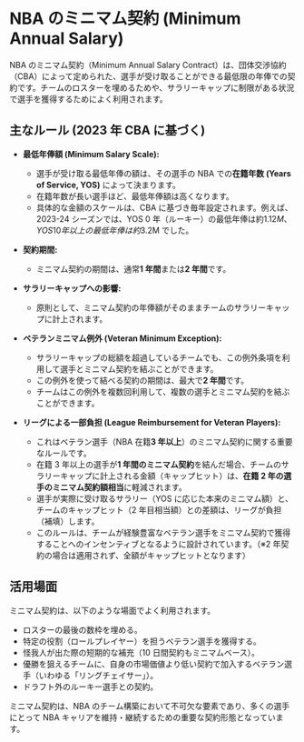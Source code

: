 # NBA のミニマム契約 (Minimum Annual Salary)

NBA のミニマム契約（Minimum Annual Salary Contract）は、団体交渉協約（CBA）によって定められた、選手が受け取ることができる最低限の年俸での契約です。チームのロスターを埋めるためや、サラリーキャップに制限がある状況で選手を獲得するためによく利用されます。

## 主なルール (2023 年 CBA に基づく)

- **最低年俸額 (Minimum Salary Scale):**

  - 選手が受け取る最低年俸の額は、その選手の NBA での**在籍年数 (Years of Service, YOS)** によって決まります。
  - 在籍年数が長い選手ほど、最低年俸額は高くなります。
  - 具体的な金額のスケールは、CBA に基づき毎年設定されます。例えば、2023-24 シーズンでは、YOS 0 年（ルーキー）の最低年俸は約$1.12M、YOS 10 年以上の最低年俸は約$3.2M でした。

- **契約期間:**

  - ミニマム契約の期間は、通常**1 年間**または**2 年間**です。

- **サラリーキャップへの影響:**

  - 原則として、ミニマム契約の年俸額がそのままチームのサラリーキャップに計上されます。

- **ベテランミニマム例外 (Veteran Minimum Exception):**

  - サラリーキャップの総額を超過しているチームでも、この例外条項を利用して選手とミニマム契約を結ぶことができます。
  - この例外を使って結べる契約の期間は、最大で**2 年間**です。
  - チームはこの例外を複数回利用して、複数の選手とミニマム契約を結ぶことができます。

- **リーグによる一部負担 (League Reimbursement for Veteran Players):**
  - これはベテラン選手（NBA 在籍**3 年以上**）のミニマム契約に関する重要なルールです。
  - 在籍 3 年以上の選手が**1 年間のミニマム契約**を結んだ場合、チームのサラリーキャップに計上される金額（キャップヒット）は、**在籍 2 年の選手のミニマム契約額相当**に軽減されます。
  - 選手が実際に受け取るサラリー（YOS に応じた本来のミニマム額）と、チームのキャップヒット（2 年目相当額）との差額は、リーグが負担（補填）します。
  - このルールは、チームが経験豊富なベテラン選手をミニマム契約で獲得することへのインセンティブとなるように設計されています。（※2 年契約の場合は適用されず、全額がキャップヒットとなります）

## 活用場面

ミニマム契約は、以下のような場面でよく利用されます。

- ロスターの最後の数枠を埋める。
- 特定の役割（ロールプレイヤー）を担うベテラン選手を獲得する。
- 怪我人が出た際の短期的な補充（10 日間契約もミニマムベース）。
- 優勝を狙えるチームに、自身の市場価値より低い契約で加入するベテラン選手（いわゆる「リングチェイサー」）。
- ドラフト外のルーキー選手との契約。

ミニマム契約は、NBA のチーム構築において不可欠な要素であり、多くの選手にとって NBA キャリアを維持・継続するための重要な契約形態となっています。
